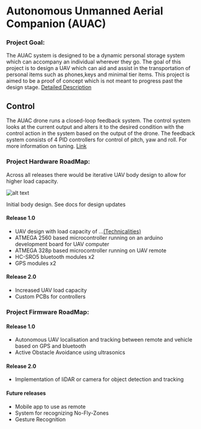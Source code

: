 # Autonomous Unmanned Aerial Companion (AUAC)
 
### Project Goal:
The AUAC system is designed to be a dynamic personal storage system which can accompany an individual wherever they go. The goal of this project is to design a UAV which can aid and assist in the transportation of personal items such as phones,keys and minimal tier items. This project is aimed to be a proof of concept which is not meant to progress past the design stage. [Detailed Description](https://github.com/nyameaama/Autonomous-UAV/blob/master/docs/description.md)

## Control 
The AUAC drone runs a closed-loop feedback system. The control system looks at the current output and alters it to the desired condition with the control action in the system based on the output of the drone. The feedback system consists of 4 PID controllers for control of pitch, yaw and roll. For more information on tuning. [Link]()

### Project Hardware RoadMap:

Across all releases there would be iterative UAV body design to allow for higher load capacity.

![alt text](https://github.com/nyameaama/Autonomous-UAV/blob/master-platformio/CAD%20models/Body%20Prototype/Screen%20Shot%202020-06-28%20at%206.02.01%20PM%2010.28.38%20AM.png)

Initial body design. See docs for design updates

#### Release 1.0
* UAV design with load capacity of ...[(Technicalities)](https://github.com/nyameaama/Autonomous-UAV/blob/master-platformio/docs/technical.md)
* ATMEGA 2560 based microcontroller running on an arduino development board for UAV computer
* ATMEGA 328p based microcontroller running on UAV remote
* HC-SRO5 bluetooth modules x2
* GPS modules x2

#### Release 2.0
* Increased UAV load capacity
* Custom PCBs for controllers 

### Project Firmware RoadMap:

#### Release 1.0
* Autonomous UAV localisation and tracking between remote and vehicle based on GPS and bluetooth
* Active Obstacle Avoidance using ultrasonics

#### Release 2.0 
* Implementation of liDAR or camera for object detection and tracking

#### Future releases
* Mobile app to use as remote
* System for recognizing No-Fly-Zones
* Gesture Recognition
